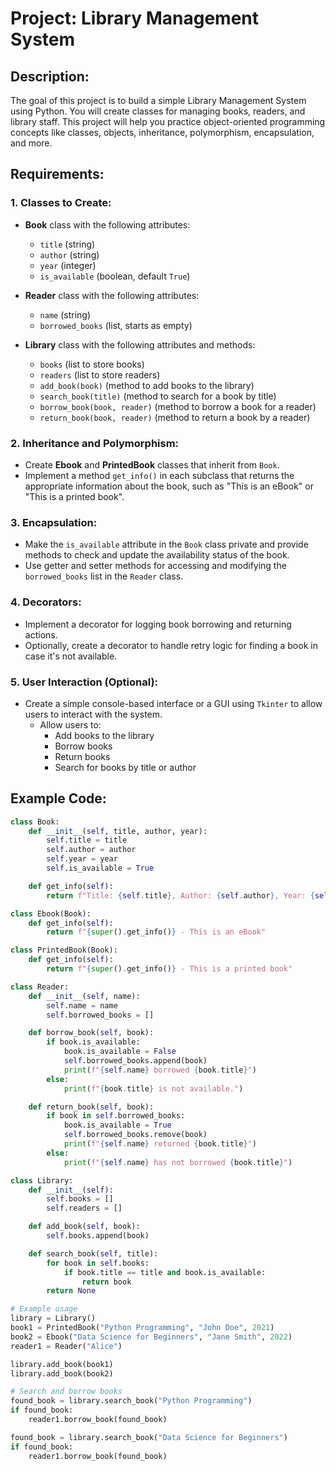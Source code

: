 # Project: Library Management System

## Description:
The goal of this project is to build a simple Library Management System using Python. You will create classes for managing books, readers, and library staff. This project will help you practice object-oriented programming concepts like classes, objects, inheritance, polymorphism, encapsulation, and more.

## Requirements:

### 1. Classes to Create:
- **Book** class with the following attributes:
  - `title` (string)
  - `author` (string)
  - `year` (integer)
  - `is_available` (boolean, default `True`)

- **Reader** class with the following attributes:
  - `name` (string)
  - `borrowed_books` (list, starts as empty)

- **Library** class with the following attributes and methods:
  - `books` (list to store books)
  - `readers` (list to store readers)
  - `add_book(book)` (method to add books to the library)
  - `search_book(title)` (method to search for a book by title)
  - `borrow_book(book, reader)` (method to borrow a book for a reader)
  - `return_book(book, reader)` (method to return a book by a reader)

### 2. Inheritance and Polymorphism:
- Create **Ebook** and **PrintedBook** classes that inherit from `Book`.
- Implement a method `get_info()` in each subclass that returns the appropriate information about the book, such as "This is an eBook" or "This is a printed book".

### 3. Encapsulation:
- Make the `is_available` attribute in the `Book` class private and provide methods to check and update the availability status of the book.
- Use getter and setter methods for accessing and modifying the `borrowed_books` list in the `Reader` class.

### 4. Decorators:
- Implement a decorator for logging book borrowing and returning actions.
- Optionally, create a decorator to handle retry logic for finding a book in case it's not available.

### 5. User Interaction (Optional):
- Create a simple console-based interface or a GUI using `Tkinter` to allow users to interact with the system.
  - Allow users to:
    - Add books to the library
    - Borrow books
    - Return books
    - Search for books by title or author

## Example Code:

```python
class Book:
    def __init__(self, title, author, year):
        self.title = title
        self.author = author
        self.year = year
        self.is_available = True

    def get_info(self):
        return f"Title: {self.title}, Author: {self.author}, Year: {self.year}"

class Ebook(Book):
    def get_info(self):
        return f"{super().get_info()} - This is an eBook"

class PrintedBook(Book):
    def get_info(self):
        return f"{super().get_info()} - This is a printed book"

class Reader:
    def __init__(self, name):
        self.name = name
        self.borrowed_books = []

    def borrow_book(self, book):
        if book.is_available:
            book.is_available = False
            self.borrowed_books.append(book)
            print(f"{self.name} borrowed {book.title}")
        else:
            print(f"{book.title} is not available.")

    def return_book(self, book):
        if book in self.borrowed_books:
            book.is_available = True
            self.borrowed_books.remove(book)
            print(f"{self.name} returned {book.title}")
        else:
            print(f"{self.name} has not borrowed {book.title}")

class Library:
    def __init__(self):
        self.books = []
        self.readers = []

    def add_book(self, book):
        self.books.append(book)

    def search_book(self, title):
        for book in self.books:
            if book.title == title and book.is_available:
                return book
        return None

# Example usage
library = Library()
book1 = PrintedBook("Python Programming", "John Doe", 2021)
book2 = Ebook("Data Science for Beginners", "Jane Smith", 2022)
reader1 = Reader("Alice")

library.add_book(book1)
library.add_book(book2)

# Search and borrow books
found_book = library.search_book("Python Programming")
if found_book:
    reader1.borrow_book(found_book)

found_book = library.search_book("Data Science for Beginners")
if found_book:
    reader1.borrow_book(found_book)

